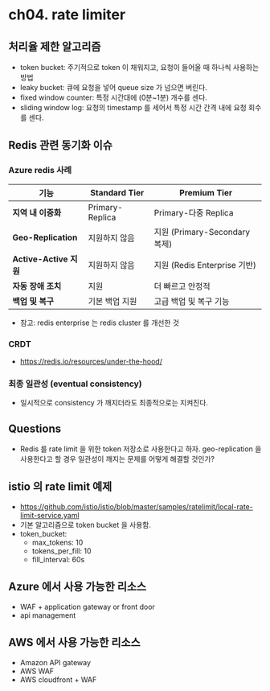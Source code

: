 # ch04. rate limiter
## 처리율 제한 알고리즘
- token bucket: 주기적으로 token 이 채워지고, 요청이 들어올 때 하나씩 사용하는 방법
- leaky bucket: 큐에 요청을 넣어 queue size 가 넘으면 버린다.
- fixed window counter: 특정 시간대에 (0분~1분) 개수를 센다.
- sliding window log: 요청의 timestamp 를 세어서 특정 시간 간격 내에 요청 회수를 센다.

## Redis 관련 동기화 이슈
### Azure redis 사례
| 기능                | Standard Tier           | Premium Tier                                |
|---------------------|-------------------------|---------------------------------------------|
| **지역 내 이중화**   | Primary-Replica         | Primary-다중 Replica                       |
| **Geo-Replication** | 지원하지 않음           | 지원 (Primary-Secondary 복제)              |
| **Active-Active 지원** | 지원하지 않음           | 지원 (Redis Enterprise 기반)               |
| **자동 장애 조치**   | 지원                   | 더 빠르고 안정적                           |
| **백업 및 복구**     | 기본 백업 지원          | 고급 백업 및 복구 기능                     |
- 참고: redis enterprise 는 redis cluster 를 개선한 것

### CRDT
- https://redis.io/resources/under-the-hood/

### 최종 일관성 (eventual consistency)
- 일시적으로 consistency 가 깨지더라도 최종적으로는 지켜진다.

## Questions
- Redis 를 rate limit 을 위한 token 저장소로 사용한다고 하자. geo-replication 을 사용한다고 할 경우 일관성이 깨지는 문제를 어떻게 해결할 것인가?

## istio 의 rate limit 예제
- https://github.com/istio/istio/blob/master/samples/ratelimit/local-rate-limit-service.yaml
- 기본 알고리즘으로 token bucket 을 사용함.
- token_bucket:
  - max_tokens: 10
  - tokens_per_fill: 10
  - fill_interval: 60s

## Azure 에서 사용 가능한 리소스
- WAF + application gateway or front door
- api management

## AWS 에서 사용 가능한 리소스
- Amazon API gateway
- AWS WAF
- AWS cloudfront + WAF
